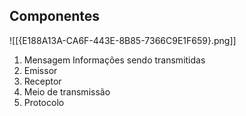 ## Componentes

![[{E188A13A-CA6F-443E-8B85-7366C9E1F659}.png]]
1. Mensagem
	Informações sendo transmitidas
2. Emissor
3. Receptor
4. Meio de transmissão
5. Protocolo